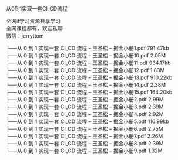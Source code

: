 从0到1实现一套CI_CD流程

全网it学习资源共享学习<br>全网课程都有，欢迎私聊<br>微信：jerryttom<br>

├──从 0 到 1 实现一套 CI_CD 流程 – 王圣松 – 掘金小册1.pdf 791.47kb<br> ├──从 0 到 1 实现一套 CI_CD 流程 – 王圣松 – 掘金小册10.pdf 2.05M<br> ├──从 0 到 1 实现一套 CI_CD 流程 – 王圣松 – 掘金小册11.pdf 934.17kb<br> ├──从 0 到 1 实现一套 CI_CD 流程 – 王圣松 – 掘金小册12.pdf 1.83M<br> ├──从 0 到 1 实现一套 CI_CD 流程 – 王圣松 – 掘金小册13.pdf 910.22kb<br> ├──从 0 到 1 实现一套 CI_CD 流程 – 王圣松 – 掘金小册14.pdf 2.38M<br> ├──从 0 到 1 实现一套 CI_CD 流程 – 王圣松 – 掘金小册15.pdf 164.20kb<br> ├──从 0 到 1 实现一套 CI_CD 流程 – 王圣松 – 掘金小册2.pdf 2.99M<br> ├──从 0 到 1 实现一套 CI_CD 流程 – 王圣松 – 掘金小册3.pdf 2.39M<br> ├──从 0 到 1 实现一套 CI_CD 流程 – 王圣松 – 掘金小册4.pdf 2.92M<br> ├──从 0 到 1 实现一套 CI_CD 流程 – 王圣松 – 掘金小册5.pdf 116.99kb<br> ├──从 0 到 1 实现一套 CI_CD 流程 – 王圣松 – 掘金小册6.pdf 2.75M<br> ├──从 0 到 1 实现一套 CI_CD 流程 – 王圣松 – 掘金小册7.pdf 2.26M<br> ├──从 0 到 1 实现一套 CI_CD 流程 – 王圣松 – 掘金小册8.pdf 2.39M<br> └──从 0 到 1 实现一套 CI_CD 流程 – 王圣松 – 掘金小册9.pdf 1.32M